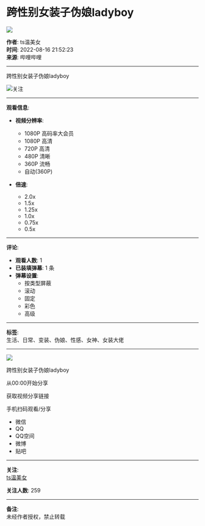 # 跨性别女装子伪娘ladyboy

![](//i1.hdslb.com/bfs/archive/ad04416745ea6526f562deaf70000869c557d9ba.jpg@100w_100h_1c.webp)

**作者**: ts温美女  
**时间**: 2022-08-16 21:52:23  
**来源**: 哔哩哔哩  

---

跨性别女装子伪娘ladyboy

![](//i0.hdslb.com/bfs/face/c23b945826938562f5ffb8c9140d15be3d81075f.jpg@96w.webp)关注

---

**观看信息**:  
- **视频分辨率**:  
  - 1080P 高码率大会员  
  - 1080P 高清  
  - 720P 高清  
  - 480P 清晰  
  - 360P 流畅  
  - 自动(360P)  

- **倍速**:  
  - 2.0x  
  - 1.5x  
  - 1.25x  
  - 1.0x  
  - 0.75x  
  - 0.5x  

---

**评论**:  
- **观看人数**: 1  
- **已装填弹幕**: 1 条  
- **弹幕设置**:  
  - 按类型屏蔽  
  - 滚动  
  - 固定  
  - 彩色  
  - 高级  

---

**标签**:  
生活、日常、变装、伪娘、性感、女神、女装大佬  

---

![](//i1.hdslb.com/bfs/archive/ad04416745ea6526f562deaf70000869c557d9ba.jpg@518w_290h_1c_!web-video-share-cover.webp)

跨性别女装子伪娘ladyboy

从00:00开始分享

获取视频分享链接  

手机扫码观看/分享  
- 微信  
- QQ  
- QQ空间  
- 微博  
- 贴吧  

---

**关注**:  
[ts温美女](//space.bilibili.com/1429276440)  

**关注人数**: 259  

--- 

**备注**:  
未经作者授权，禁止转载